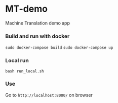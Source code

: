 # MT-demo
Machine Translation demo app

### Build and run with docker
`sudo docker-compose build`
`sudo docker-compose up`

### Local run
`bash run_local.sh`

### Use
Go to `http://localhost:8000/` on browser
